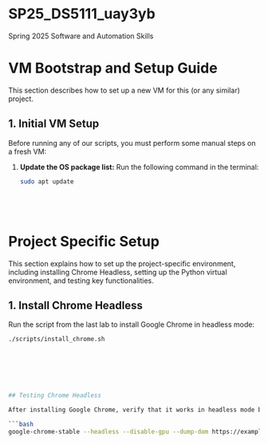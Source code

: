 # SP25_DS5111_uay3yb
Spring 2025 Software and Automation Skills




# VM Bootstrap and Setup Guide

This section describes how to set up a new VM for this (or any similar) project.

## 1. Initial VM Setup

Before running any of our scripts, you must perform some manual steps on a fresh VM:

1. **Update the OS package list:**
   Run the following command in the terminal:
   ```bash
   sudo apt update






# Project Specific Setup

This section explains how to set up the project-specific environment, including installing Chrome Headless, setting up the Python virtual environment, and testing key functionalities.

## 1. Install Chrome Headless

Run the script from the last lab to install Google Chrome in headless mode:

```bash
./scripts/install_chrome.sh







## Testing Chrome Headless

After installing Google Chrome, verify that it works in headless mode by running:

```bash
google-chrome-stable --headless --disable-gpu --dump-dom https://example.com
